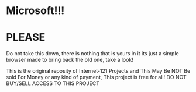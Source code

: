 # Microsoft!!!
# PLEASE 
Do not take this down, there is nothing that is yours in it its just a simple browser made to bring back the old one, take a look!

This is the original reposity of Internet-121 Projects and This May Be NOT Be sold For Money or any kind of payment, This project is free for all!
DO NOT BUY/SELL ACCESS TO THIS PROJECT

